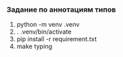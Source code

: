 ### Задание по аннотациям типов

1. python -m venv .venv
2. . .venv/bin/activate
3. pip install -r requirement.txt
4. make typing